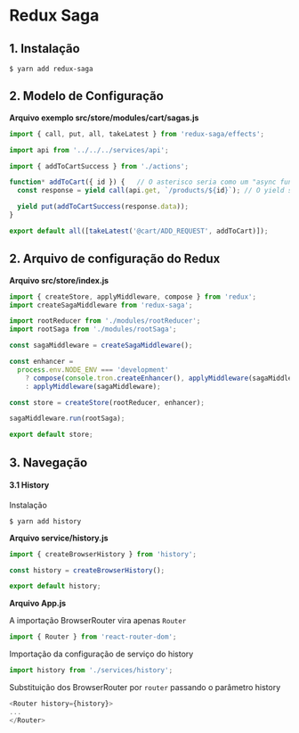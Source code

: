 # Redux Saga

## 1. Instalação

`$ yarn add redux-saga`

## 2. Modelo de Configuração

**Arquivo exemplo src/store/modules/cart/sagas.js**

```js
import { call, put, all, takeLatest } from 'redux-saga/effects';

import api from '../../../services/api';

import { addToCartSuccess } from './actions';

function* addToCart({ id }) {   // O asterisco seria como um "async function addToCart"
  const response = yield call(api.get, `/products/${id}`); // O yield seria como um "await call"

  yield put(addToCartSuccess(response.data));
}

export default all([takeLatest('@cart/ADD_REQUEST', addToCart)]);
```

## 2. Arquivo de configuração do Redux

**Arquivo src/store/index.js**

```js
import { createStore, applyMiddleware, compose } from 'redux';
import createSagaMiddleware from 'redux-saga';

import rootReducer from './modules/rootReducer';
import rootSaga from './modules/rootSaga';

const sagaMiddleware = createSagaMiddleware();

const enhancer =
  process.env.NODE_ENV === 'development'
    ? compose(console.tron.createEnhancer(), applyMiddleware(sagaMiddleware))
    : applyMiddleware(sagaMiddleware);

const store = createStore(rootReducer, enhancer);

sagaMiddleware.run(rootSaga);

export default store;
```

## 3. Navegação

#### 3.1 History

Instalação

`$ yarn add history`

**Arquivo service/history.js**

```js
import { createBrowserHistory } from 'history';

const history = createBrowserHistory();

export default history;
```

**Arquivo App.js**

A importação BrowserRouter vira apenas `Router`

```js
import { Router } from 'react-router-dom';
```

Importação da configuração de serviço do history

```js
import history from './services/history';
```

Substituição dos BrowserRouter por `router` passando o parâmetro history

```js
<Router history={history}>
...
</Router>
```